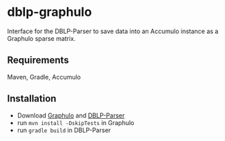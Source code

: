 # dblp-graphulo

Interface for the DBLP-Parser to save data into an Accumulo instance as a Graphulo sparse matrix.

## Requirements

Maven, Gradle, Accumulo

## Installation

* Download [Graphulo](https://github.com/accla/graphulo/) and [DBLP-Parser](https://github.com/ScaDS/dblp-parser)
* run `mvn install -DskipTests` in Graphulo
* run `gradle build` in DBLP-Parser
